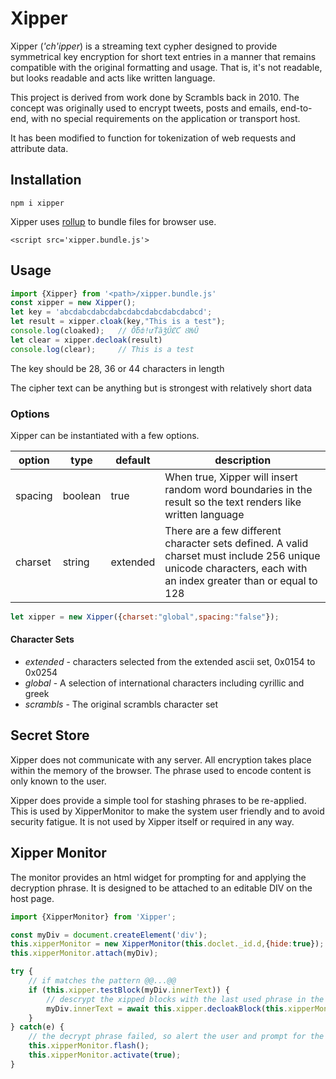 # Xipper

Xipper (_'ch'ipper_) is a streaming text cypher designed to provide symmetrical key encryption for
short text entries in a manner that remains compatible with the original formatting
and usage. That is, it's not readable, but looks readable and acts like written
language.

This project is derived from work done by Scrambls back in 2010. The concept was
originally used to encrypt tweets, posts and emails, end-to-end, with no special
requirements on the application or transport host.

It has been modified to function for tokenization of web requests and attribute
data.

## Installation

```shell
npm i xipper
```
Xipper uses [rollup](rollupjs.org) to bundle files for browser use.
```javscript
<script src='xipper.bundle.js'>
```

## Usage
```javascript
import {Xipper} from '<path>/xipper.bundle.js'
const xipper = new Xipper();
let key = 'abcdabcdabcdabcdabcdabcdabcdabcd';
let result = xipper.cloak(key,"This is a test");
console.log(cloaked);   // ǑƃȸǃưŤȁǯŰȻƇ ȢǶǓ 
let clear = xipper.decloak(result)
console.log(clear);     // This is a test
```
The key should be 28, 36 or 44 characters in length

The cipher text can be anything but is strongest with relatively short data

### Options
Xipper can be instantiated with a few options.

| option | type    | default  | description                                                                                                                                                   |
| --- |---------|----------|---------------------------------------------------------------------------------------------------------------------------------------------------------------|
| spacing | boolean | true     | When true, Xipper will insert random word boundaries in the result so the text renders like written language                                                  |
| charset | string  | extended | There are a few different character sets defined. A valid charset must include 256 unique unicode characters, each with an index greater than or equal to 128 |

```javascript
let xipper = new Xipper({charset:"global",spacing:"false"});
```

#### Character Sets
* *extended* - characters selected from the extended ascii set, 0x0154 to 0x0254
* *global* - A selection of international characters including cyrillic and greek
* *scrambls* - The original scrambls character set

## Secret Store
Xipper does not communicate with any server. All encryption takes place within the
memory of the browser. The phrase used to encode content is only known to the user.

Xipper does provide a simple tool for stashing phrases to be re-applied. This is
used by XipperMonitor to make the system user friendly and to avoid security fatigue.
It is not used by Xipper itself or required in any way.

## Xipper Monitor
The monitor provides an html widget for prompting for and applying the decryption
phrase. It is designed to be attached to an editable DIV on the host page.

```javascript
import {XipperMonitor} from 'Xipper';

const myDiv = document.createElement('div');
this.xipperMonitor = new XipperMonitor(this.doclet._id.d,{hide:true});
this.xipperMonitor.attach(myDiv);

try {
    // if matches the pattern @@...@@
    if (this.xipper.testBlock(myDiv.innerText)) {
        // descrypt the xipped blocks with the last used phrase in the xipper store
        myDiv.innerText = await this.xipper.decloakBlock(this.xipperMonitor.activePhrase,myDiv.innerText);
    }
} catch(e) {
    // the decrypt phrase failed, so alert the user and prompt for the correct phrase
    this.xipperMonitor.flash();
    this.xipperMonitor.activate(true);
}
```